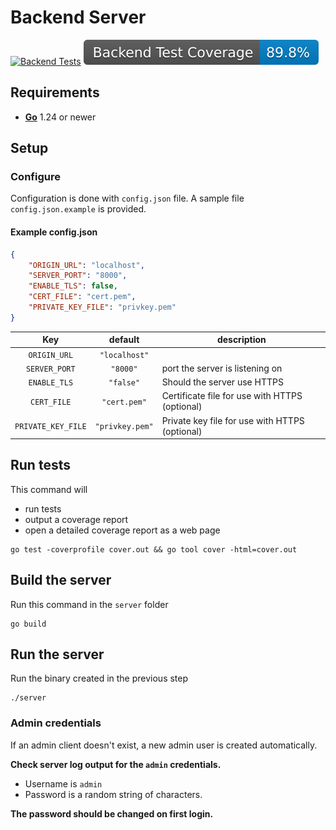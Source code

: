 # Backend Server
[![Backend Tests](https://github.com/JValtteri/qure/actions/workflows/backend-tests.yml/badge.svg)](https://github.com/JValtteri/qure/actions/workflows/backend-tests.yml)
![Backend Coverage](https://github.com/JValtteri/qure/blob/badges/.badges/main/backend-coverage-badge.svg)

## Requirements

- [**Go**](https://go.dev/) 1.24 or newer

## Setup

### Configure

Configuration is done with `config.json` file. A sample file `config.json.example` is provided.

#### Example config.json
```json
{
    "ORIGIN_URL": "localhost",
    "SERVER_PORT": "8000",
    "ENABLE_TLS": false,
    "CERT_FILE": "cert.pem",
    "PRIVATE_KEY_FILE": "privkey.pem"
}
```

| Key | default | description |
| :--: | :--: | -- |
| `ORIGIN_URL` | `"localhost"` |  |
| `SERVER_PORT` | `"8000"` | port the server is listening on |
| `ENABLE_TLS` | `"false"` | Should the server use HTTPS |
| `CERT_FILE` | `"cert.pem"` | Certificate file for use with HTTPS (optional) |
| `PRIVATE_KEY_FILE` | `"privkey.pem"` | Private key file for use with HTTPS (optional) |

## Run tests

This command will
- run tests
- output a coverage report
- open a detailed coverage report as a web page
```
go test -coverprofile cover.out && go tool cover -html=cover.out
```

## Build the server

Run this command in the `server` folder
```
go build
```

## Run the server

Run the binary created in the previous step
```
./server
```

### Admin credentials

If an admin client doesn't exist, a new admin user is created automatically.

**Check server log output for the `admin` credentials.**

- Username is `admin`
- Password is a random string of characters.

**The password should be changed on first login.**
